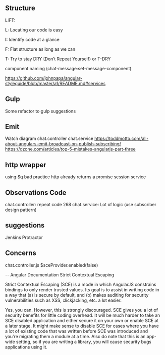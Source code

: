 ## Structure
LIFT:

L: Locating our code is easy

I: Identify code at a glance

F: Flat structure as long as we can

T: Try to stay DRY (Don’t Repeat Yourself) or T-DRY

component naming (chat-message:set-message-component)

https://github.com/johnpapa/angular-styleguide/blob/master/a1/README.md#services

## Gulp
Some refactor to gulp suggestions

## Emit
Watch diagram
chat.controller 
chat.service
https://toddmotto.com/all-about-angulars-emit-broadcast-on-publish-subscribing/
https://dzone.com/articles/top-5-mistakes-angularjs-part-three

## http wrapper
using $q bad practice http already returns a promise
session service

## Observations Code
chat.controller: repeat code 268
chat.service: Lot of logic (use subscriber design pattern)

## suggestions
Jenkins
Protractor

## Concerns
chat.controller.js
$sceProvider.enabled(false)


-- Angular Documentation
Strict Contextual Escaping

Strict Contextual Escaping (SCE) is a mode in which AngularJS constrains bindings
to only render trusted values. Its goal is to assist in writing code in a way that (a)
is secure by default, and (b) makes auditing for security vulnerabilities such as XSS,
clickjacking, etc. a lot easier.

Yes, you can. However, this is strongly discouraged.
SCE gives you a lot of security benefits for little coding overhead.
It will be much harder to take an SCE disabled application and either secure it
on your own or enable SCE at a later stage.
It might make sense to disable SCE for cases where you have a lot of existing code
that was written before SCE was introduced and you're migrating them a module at a time.
Also do note that this is an app-wide setting, so if you are writing a library,
you will cause security bugs applications using it.
